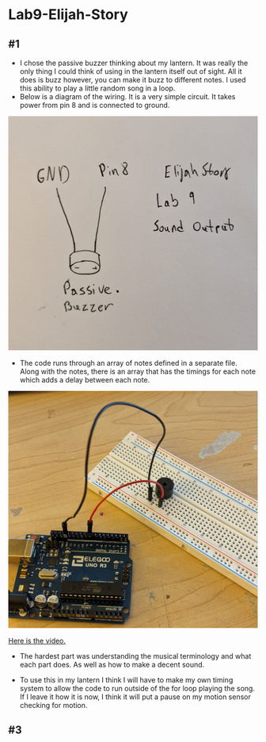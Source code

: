 # Lab9-Elijah-Story

## #1
- I chose the passive buzzer thinking about my lantern. It was really the only thing I could think of using in the lantern itself out of sight. All it does is buzz however, you can make it buzz to different notes. I used this ability to play a little random song in a loop.
- Below is a diagram of the wiring. It is a very simple circuit. It takes power from pin 8 and is connected to ground.
<img src="images/buzzer-diagram.jpg" width = 640>

- The code runs through an array of notes defined in a separate file. Along with the notes, there is an array that has the timings for each note which adds a delay between each note.
<img src="images/buzzer.jpg" width = 640>

[Here is the video.](https://photos.app.goo.gl/16EzsTCNFE9SGHW58)
- The hardest part was understanding the musical terminology and what each part does. As well as how to make a decent sound.

- To use this in my lantern I think I will have to make my own timing system to allow the code to run outside of the for loop playing the song. If I leave it how it is now, I think it will put a pause on my motion sensor checking for motion.

## #3
